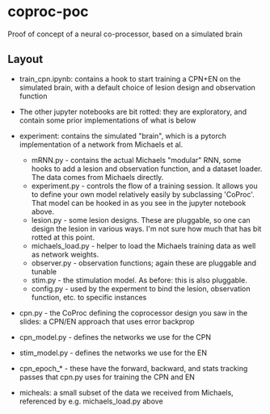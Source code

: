 # coproc-poc
Proof of concept of a neural co-processor, based on a simulated brain

## Layout

* train\_cpn.ipynb: contains a hook to start training a CPN+EN on the simulated brain, with a default choice of lesion design and observation function
* The other jupyter notebooks are bit rotted: they are exploratory, and contain some prior implementations of what is below

* experiment: contains the simulated "brain", which is a pytorch implementation of a network from Michaels et al.
  * mRNN.py - contains the actual Michaels "modular" RNN, some hooks to add a lesion and observation function, and a dataset loader. The data comes from Michaels directly.
  * experiment.py - controls the flow of a training session. It allows you to define your own model relatively easily by subclassing 'CoProc'. That model can be hooked in as you see  in the jupyter notebook above.
  * lesion.py - some lesion designs. These are pluggable, so one can design the lesion in various ways. I'm not sure how much that has bit rotted at this point.
  * michaels\_load.py - helper to load the Michaels training data as well as network weights.
  * observer.py - observation functions; again these are pluggable and tunable
  * stim.py - the stimulation model. As before: this is also pluggable.
  * config.py - used by the experment to bind the lesion, observation function, etc. to specific instances

* cpn.py - the CoProc defining the coprocessor design you saw in the slides: a CPN/EN approach that uses error backprop
* cpn\_model.py - defines the networks we use for the CPN
* stim\_model.py - defines the networks we use for the EN
* cpn\_epoch\_\* - these have the forward, backward, and stats tracking passes that cpn.py uses for training the CPN and EN

* micheals: a small subset of the data we received from Michaels, referenced by e.g. michaels\_load.py above
